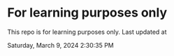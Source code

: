 # For learning purposes only
This repo is for learning purposes only.
Last updated at

Saturday, March 9, 2024 2:30:35 PM

